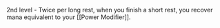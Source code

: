 2nd level - Twice per long rest, when you finish a short rest, you recover mana equivalent to your [[Power Modifier]].